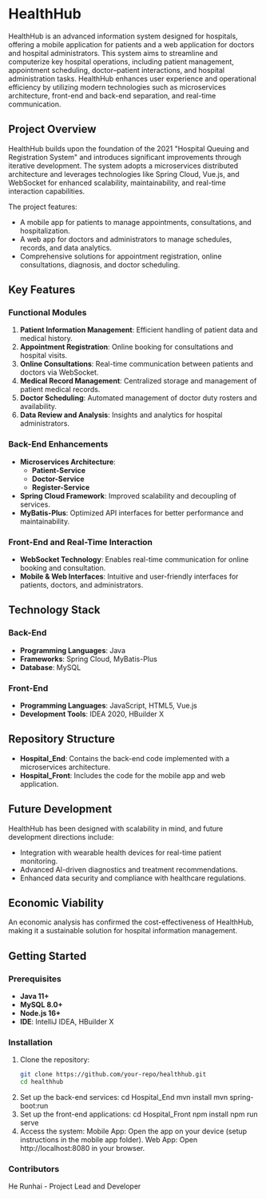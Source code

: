 # HealthHub

HealthHub is an advanced information system designed for hospitals, offering a mobile application for patients and a web application for doctors and hospital administrators. This system aims to streamline and computerize key hospital operations, including patient management, appointment scheduling, doctor–patient interactions, and hospital administration tasks. HealthHub enhances user experience and operational efficiency by utilizing modern technologies such as microservices architecture, front-end and back-end separation, and real-time communication.

## Project Overview

HealthHub builds upon the foundation of the 2021 "Hospital Queuing and Registration System" and introduces significant improvements through iterative development. The system adopts a microservices distributed architecture and leverages technologies like Spring Cloud, Vue.js, and WebSocket for enhanced scalability, maintainability, and real-time interaction capabilities.

The project features:
- A mobile app for patients to manage appointments, consultations, and hospitalization.
- A web app for doctors and administrators to manage schedules, records, and data analytics.
- Comprehensive solutions for appointment registration, online consultations, diagnosis, and doctor scheduling.

## Key Features

### Functional Modules
1. **Patient Information Management**: Efficient handling of patient data and medical history.
2. **Appointment Registration**: Online booking for consultations and hospital visits.
3. **Online Consultations**: Real-time communication between patients and doctors via WebSocket.
4. **Medical Record Management**: Centralized storage and management of patient medical records.
5. **Doctor Scheduling**: Automated management of doctor duty rosters and availability.
6. **Data Review and Analysis**: Insights and analytics for hospital administrators.

### Back-End Enhancements
- **Microservices Architecture**: 
  - **Patient-Service**
  - **Doctor-Service**
  - **Register-Service**
- **Spring Cloud Framework**: Improved scalability and decoupling of services.
- **MyBatis-Plus**: Optimized API interfaces for better performance and maintainability.

### Front-End and Real-Time Interaction
- **WebSocket Technology**: Enables real-time communication for online booking and consultation.
- **Mobile & Web Interfaces**: Intuitive and user-friendly interfaces for patients, doctors, and administrators.

## Technology Stack

### Back-End
- **Programming Languages**: Java
- **Frameworks**: Spring Cloud, MyBatis-Plus
- **Database**: MySQL

### Front-End
- **Programming Languages**: JavaScript, HTML5, Vue.js
- **Development Tools**: IDEA 2020, HBuilder X

## Repository Structure

- **Hospital_End**: Contains the back-end code implemented with a microservices architecture.
- **Hospital_Front**: Includes the code for the mobile app and web application.

## Future Development

HealthHub has been designed with scalability in mind, and future development directions include:
- Integration with wearable health devices for real-time patient monitoring.
- Advanced AI-driven diagnostics and treatment recommendations.
- Enhanced data security and compliance with healthcare regulations.

## Economic Viability

An economic analysis has confirmed the cost-effectiveness of HealthHub, making it a sustainable solution for hospital information management.

## Getting Started

### Prerequisites
- **Java 11+**
- **MySQL 8.0+**
- **Node.js 16+**
- **IDE**: IntelliJ IDEA, HBuilder X

### Installation

1. Clone the repository:
   ```bash
   git clone https://github.com/your-repo/healthhub.git
   cd healthhub
2. Set up the back-end services:
cd Hospital_End
mvn install
mvn spring-boot:run
3. Set up the front-end applications:
cd Hospital_Front
npm install
npm run serve
4. Access the system:
Mobile App: Open the app on your device (setup instructions in the mobile app folder).
Web App: Open http://localhost:8080 in your browser.

### Contributors
He Runhai - Project Lead and Developer